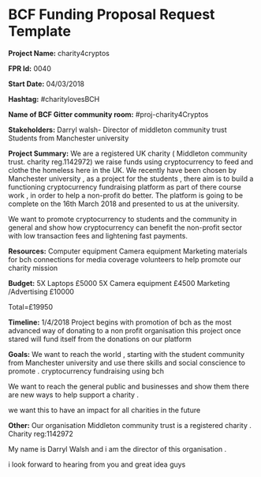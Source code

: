 
# BCF Funding Proposal Request Template

**Project Name:**
charity4cryptos

**FPR Id:**
0040

**Start Date:**
04/03/2018

**Hashtag:**
#charitylovesBCH

**Name of BCF Gitter community room:**
#proj-charity4Cryptos

**Stakeholders:**
Darryl walsh- Director of middleton community trust 
Students from Manchester university

**Project Summary:**
We are a registered UK charity ( Middleton community trust. charity reg.1142972) we raise funds using cryptocurrency to feed and clothe the homeless here in the UK. We recently have been chosen by Manchester university , as a project for the students , there aim is to build a functioning cryptocurrency fundraising platform as part of there course work , in order to help a non-profit do better. The platform is going to be complete on the 16th March 2018 and presented to us at the university. 
 
We want to promote cryptocurrency to students and the community in general and show how cryptocurrency can benefit the non-profit sector with low transaction fees and lightening fast payments.


**Resources:**
Computer equipment
Camera equipment
Marketing materials for bch
connections for media coverage
volunteers to help promote our charity mission


**Budget:**
5X Laptops £5000
5X Camera equipment £4500
Marketing /Advertising £10000

Total=£19950

**Timeline:**
1/4/2018
Project begins with promotion of bch as the most advanced way of donating to a non profit organisation this project once stared will fund itself from the donations on our platform

**Goals:**
We want to reach the world , starting with the student community from Manchester university and use there skills and social conscience to promote . cryptocurrency fundraising using bch

We want to reach the general public and businesses and show them there are new ways to help support a charity .

we want this to have an impact for all charities in the future 

**Other:**
Our organisation Middleton community trust is a registered charity . Charity reg:1142972

My name is Darryl Walsh and i am the director of this organisation .

i look forward to hearing from you and great idea guys 

